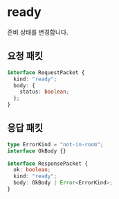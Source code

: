 # ready

준비 상태를 변경합니다.

## 요청 패킷

```typescript
interface RequestPacket {
  kind: "ready";
  body: {
    status: boolean;
  };
}
```

## 응답 패킷

```typescript
type ErrorKind = "not-in-room";
interface OkBody {}

interface ResponsePacket {
  ok: boolean;
  kind: "ready";
  body: OkBody | Error<ErrorKind>;
}
```
